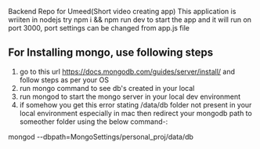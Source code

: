 Backend Repo for Umeed(Short video creating app)
This application is wriiten in nodejs
try 
npm i &&
npm run dev
 to start the app and it will run on port 3000, port settings can be changed from app.js file
 
 
 
 ## For Installing mongo, use following steps
 1. go to this url https://docs.mongodb.com/guides/server/install/ and follow steps as per your OS
 2. run mongo command to see db's created in your local
 3. run mongod to start the mongo server in your local dev environment
 4. if somehow you get this error stating /data/db folder not present in your local environment especially in mac then redirect your mongodb path to someother folder using the below command-:
 
 mongod --dbpath=MongoSettings/personal_proj/data/db
